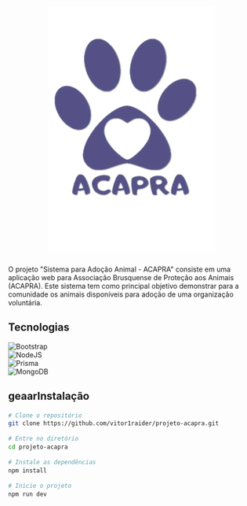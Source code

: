 <h1 align="center">
    <img src="./frontend/img/logo roxa.png">
</h1>

<p>O projeto "Sistema para Adoção Animal - ACAPRA" consiste em uma aplicação web para Associação Brusquense de Proteção aos Animais (ACAPRA). Este sistema tem como principal objetivo demonstrar para a comunidade os animais disponíveis para adoção de uma organização voluntária.</p>

## Tecnologias
![Bootstrap](https://img.shields.io/badge/Bootstrap-563D7C?style=for-the-badge&logo=bootstrap&logoColor=white)<br>
![NodeJS](https://img.shields.io/badge/node.js-6DA55F?style=for-the-badge&logo=node.js&logoColor=white)<br>
![Prisma](https://img.shields.io/badge/Prisma-3982CE?style=for-the-badge&logo=Prisma&logoColor=white)<br>
![MongoDB](https://img.shields.io/badge/MongoDB-%234ea94b.svg?style=for-the-badge&logo=mongodb&logoColor=white)


## geaarInstalação

```bash
# Clone o repositório
git clone https://github.com/vitor1raider/projeto-acapra.git
```

```bash
# Entre no diretório
cd projeto-acapra
```

```bash
# Instale as dependências
npm install
```
```bash
# Inicie o projeto
npm run dev
```